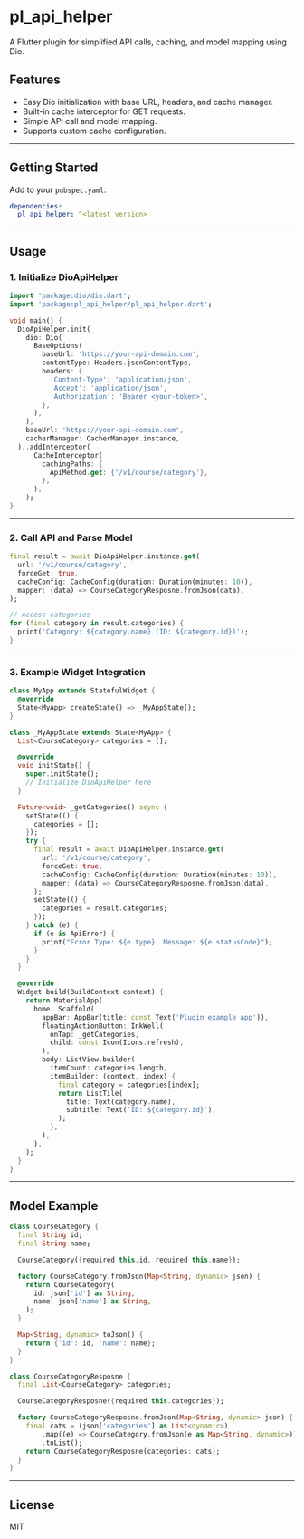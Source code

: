 # pl_api_helper

A Flutter plugin for simplified API calls, caching, and model mapping using Dio.

## Features

- Easy Dio initialization with base URL, headers, and cache manager.
- Built-in cache interceptor for GET requests.
- Simple API call and model mapping.
- Supports custom cache configuration.

---

## Getting Started

Add to your `pubspec.yaml`:

```yaml
dependencies:
  pl_api_helper: ^<latest_version>
```

---

## Usage

### 1. Initialize DioApiHelper

```dart
import 'package:dio/dio.dart';
import 'package:pl_api_helper/pl_api_helper.dart';

void main() {
  DioApiHelper.init(
    dio: Dio(
      BaseOptions(
        baseUrl: 'https://your-api-domain.com',
        contentType: Headers.jsonContentType,
        headers: {
          'Content-Type': 'application/json',
          'Accept': 'application/json',
          'Authorization': 'Bearer <your-token>',
        },
      ),
    ),
    baseUrl: 'https://your-api-domain.com',
    cacherManager: CacherManager.instance,
  )..addInterceptor(
      CacheInterceptor(
        cachingPaths: {
          ApiMethod.get: {'/v1/course/category'},
        },
      ),
    );
}
```

---

### 2. Call API and Parse Model

```dart
final result = await DioApiHelper.instance.get(
  url: '/v1/course/category',
  forceGet: true,
  cacheConfig: CacheConfig(duration: Duration(minutes: 10)),
  mapper: (data) => CourseCategoryResposne.fromJson(data),
);

// Access categories
for (final category in result.categories) {
  print('Category: ${category.name} (ID: ${category.id})');
}
```

---

### 3. Example Widget Integration

```dart
class MyApp extends StatefulWidget {
  @override
  State<MyApp> createState() => _MyAppState();
}

class _MyAppState extends State<MyApp> {
  List<CourseCategory> categories = [];

  @override
  void initState() {
    super.initState();
    // Initialize DioApiHelper here
  }

  Future<void> _getCategories() async {
    setState(() {
      categories = [];
    });
    try {
      final result = await DioApiHelper.instance.get(
        url: '/v1/course/category',
        forceGet: true,
        cacheConfig: CacheConfig(duration: Duration(minutes: 10)),
        mapper: (data) => CourseCategoryResposne.fromJson(data),
      );
      setState(() {
        categories = result.categories;
      });
    } catch (e) {
      if (e is ApiError) {
        print("Error Type: ${e.type}, Message: ${e.statusCode}");
      }
    }
  }

  @override
  Widget build(BuildContext context) {
    return MaterialApp(
      home: Scaffold(
        appBar: AppBar(title: const Text('Plugin example app')),
        floatingActionButton: InkWell(
          onTap: _getCategories,
          child: const Icon(Icons.refresh),
        ),
        body: ListView.builder(
          itemCount: categories.length,
          itemBuilder: (context, index) {
            final category = categories[index];
            return ListTile(
              title: Text(category.name),
              subtitle: Text('ID: ${category.id}'),
            );
          },
        ),
      ),
    );
  }
}
```

---

## Model Example

```dart
class CourseCategory {
  final String id;
  final String name;

  CourseCategory({required this.id, required this.name});

  factory CourseCategory.fromJson(Map<String, dynamic> json) {
    return CourseCategory(
      id: json['id'] as String,
      name: json['name'] as String,
    );
  }

  Map<String, dynamic> toJson() {
    return {'id': id, 'name': name};
  }
}

class CourseCategoryResposne {
  final List<CourseCategory> categories;

  CourseCategoryResposne({required this.categories});

  factory CourseCategoryResposne.fromJson(Map<String, dynamic> json) {
    final cats = (json['categories'] as List<dynamic>)
        .map((e) => CourseCategory.fromJson(e as Map<String, dynamic>))
        .toList();
    return CourseCategoryResposne(categories: cats);
  }
}
```

---

## License

MIT
